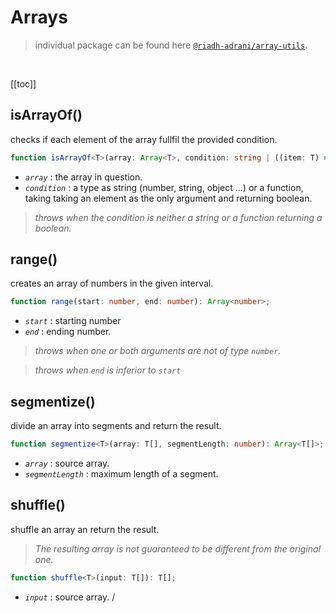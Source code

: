 # Arrays

> individual package can be found here [`@riadh-adrani/array-utils`](https://github.com/RiadhAdrani/array-utils).

<br/>

[[toc]]

## isArrayOf()

checks if each element of the array fullfil the provided condition.

```ts
function isArrayOf<T>(array: Array<T>, condition: string | ((item: T) => boolean)): boolean;
```

- _`array`_ : the array in question.
- _`condition`_ : a type as string (number, string, object ...) or a function, taking taking an element as the only argument and returning boolean.

> _throws when the condition is neither a string or a function returning a boolean._

## range()

creates an array of numbers in the given interval.

```ts
function range(start: number, end: number): Array<number>;
```

- _`start`_ : starting number
- _`end`_ : ending number.

> _throws when one or both arguments are not of type `number`._

> _throws when `end` is inferior to `start`_

## segmentize()

divide an array into segments and return the result.

```ts
function segmentize<T>(array: T[], segmentLength: number): Array<T[]>;
```

- _`array`_ : source array.
- _`segmentLength`_ : maximum length of a segment.

## shuffle()

shuffle an array an return the result.

> _The resulting array is not guaranteed to be different from the original one._

```ts
function shuffle<T>(input: T[]): T[];
```

- _`input`_ : source array.
  /
